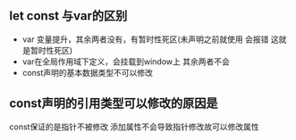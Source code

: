 ## let const 与var的区别
 - var 变量提升，其余两者没有，有暂时性死区(未声明之前就使用 会报错 这就是暂时性死区)
 - var在全局作用域下定义，会挂载到window上 其余两者不会
 - const声明的基本数据类型不可以修改


## const声明的引用类型可以修改的原因是
const保证的是指针不被修改 添加属性不会导致指针修改故可以修改属性